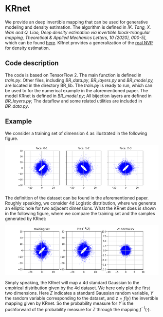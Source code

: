 # KRnet

We provide an deep invertible mapping that can be used for generative modeling and density estimation. The algorithm is defined in *[K. Tang, X. Wan and Q. Liao, Deep density estimation via invertible block-triangular mapping, Theoretical & Applied Mechanics Letters, 10 (2020), 000-5]*, which can be found  [here](https://www.math.lsu.edu/~xlwan/publication.html). KRnet provides a generalization of the [real NVP](https://arxiv.org/abs/1605.08803) for density estimation.  

## Code description

The code is based on TensorFlow 2. The main function is defined in *train.py*. Other files, including *BR_data.py*, *BR_layers.py* and *BR_model.py,* are located in the directory BR_lib. The *train.py* is ready to run, which can be used to for the numerical example in the aforementioned paper. The model KRnet is defined in *BR_model.py*; All bijection layers are defined in *BR_layers.py*; The dataflow and some related utilities are included in *BR_data.py*.

## Example

We consider a training set of dimension 4 as illustrated in the following figure. 

![](Training_set.png)

The definition of the dataset can be found in the aforementioned paper. Roughly speaking, we consider 4d Logistic distribution, where we generate an elliptic hole for two adjacent dimensions. What the KRnet does is shown in the following figure, where we compare the training set and the samples generated by KRnet:

![](from_Z_to_Y.png)

Simply speaking, the KRnet will map a 4d standard Gaussian to the empirical distribution given by the 4d dataset. We here only plot the first two dimensions. Here $Z$ indicates a standard Gaussian random variable, $Y$ the random variable corresponding to the dataset, and $z=f(y)$ the invertible mapping given by KRnet. So the probability measure for $Y$ is the pushforward of the probability measure for $Z$ through the mapping $f^{-1}(\cdot)$. 


